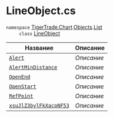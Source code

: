 
# LineObject.cs
`namespace` [TigerTrade.Chart](../../../../TigerTrade.Chart.md).[Objects](../../../../TigerTrade.Chart/Objects.md).[List](../../../../TigerTrade.Chart/Objects/List.md)  
&nbsp;&nbsp;&nbsp;&nbsp;&nbsp;&nbsp;&nbsp;&nbsp;&nbsp;`class` [LineObject](../LineObject.cs.md)

| Название | Описание |
| --- | --- |
| [`Alert`](./Свойства/Alert.md) | *Описание* |
| [`AlertMinDistance`](./Свойства/AlertMinDistance.md) | *Описание* |
| [`OpenEnd`](./Свойства/OpenEnd.md) | *Описание* |
| [`OpenStart`](./Свойства/OpenStart.md) | *Описание* |
| [`RefPoint`](./Свойства/RefPoint.md) | *Описание* |
| [`xsuJlZ3bylFkXacpNF53`](./Свойства/xsuJlZ3bylFkXacpNF53.md) | *Описание* |
